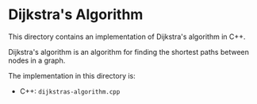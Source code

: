 # Dijkstra's Algorithm

This directory contains an implementation of Dijkstra's algorithm in C++.

Dijkstra's algorithm is an algorithm for finding the shortest paths between nodes in a graph.

The implementation in this directory is:
- C++: `dijkstras-algorithm.cpp`
